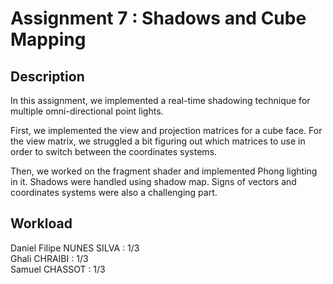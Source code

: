 # Assignment 7 : Shadows and Cube Mapping

## Description
In this assignment, we implemented a real-time shadowing technique for multiple omni-directional point lights.

First, we implemented the view and projection matrices for a cube face. For the view matrix, we struggled a bit figuring out which matrices to use in order to switch between the coordinates systems.

Then, we worked on the fragment shader and implemented Phong lighting in it. Shadows were handled using shadow map. Signs of vectors and coordinates systems were also a challenging part. 

## Workload
Daniel Filipe NUNES SILVA : 1/3  
Ghali CHRAIBI : 1/3  
Samuel CHASSOT : 1/3    
